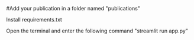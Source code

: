 #Add your publication in a folder named "publications"

Install requirements.txt

Open the terminal and enter the following command 
"streamlit run app.py"
